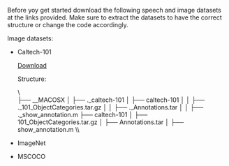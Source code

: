 Before yoy get started download the following speech and image datasets at the links provided. Make sure to extract the datasets to have the correct structure or change the code accordingly.

Image datasets:
* Caltech-101
  
  [Download](https://data.caltech.edu/records/mzrjq-6wc02)
  
  Structure:

  \\\
  ├── __MACOSX
  │   ├── ._caltech-101
  │   ├── caltech-101
  │   │   ├── ._101_ObjectCategories.tar.gz
  │   │   ├── ._Annotations.tar
  │   │   ├── ._show_annotation.m
  ├── caltech-101
  │   ├── 101_ObjectCategories.tar.gz
  │   ├── Annotations.tar
  │   ├── show_annotation.m
  \\\

* ImageNet

* MSCOCO
